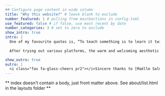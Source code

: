 ```yaml
---
## Configure page content in wide column
title: "Why this website?" # leave blank to exclude
number_featured: 1 # pulling from mainSections in config.toml
use_featured: false # if false, use most recent by date
number_categories: 3 # set to zero to exclude
show_intro: true
intro: |
  One of my favourite quotes is, “To teach something is to learn it twice.” In this spirit, I write to deepen my understanding of the things I’ve heard and seen. I create tutorials to unravel complex concepts. And I share those that I think could make good conversation starters 🙂
  
  After trying out various platforms, the warm and welcoming aesthetic of this one really resonated with me; just looking at the template inspires creativity. It’s called Apéro— a French tradition of casual gatherings over apéritifs, snacks and anything in between. I hope you enjoy hanging out here, and take with you a thing or two!

show_outro: true
outro: |
  <i class="fas fa-glass-cheers pr2"></i>Sincere thanks to [Maëlle Salmon](https://masalmon.eu/) for her help naming this Hugo theme!
---
```


** index doesn't contain a body, just front matter above.
See about/list.html in the layouts folder **

